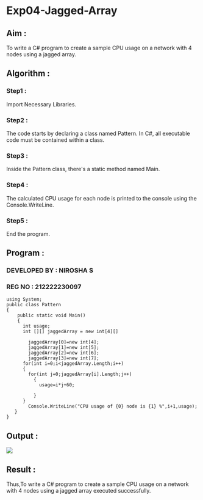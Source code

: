 # Exp04-Jagged-Array

## Aim :

To write a C# program to create a sample CPU usage on a network with 4 nodes using a jagged array.

## Algorithm :

### Step1 :

Import Necessary Libraries.

### Step2 :

The code starts by declaring a class named Pattern. In C#, all executable code must be contained within a class.

### Step3 :

Inside the Pattern class, there's a static method named Main.

### Step4 :

The calculated CPU usage for each node is printed to the console using the Console.WriteLine.

### Step5 :

End the program.

## Program :

### DEVELOPED BY : NIROSHA S
### REG NO : 212222230097
```
using System;
public class Pattern
{
    public static void Main()
    {
      int usage;
      int [][] jaggedArray = new int[4][]
      
        jaggedArray[0]=new int[4];
        jaggedArray[1]=new int[5];
        jaggedArray[2]=new int[6];
        jaggedArray[3]=new int[7];
      for(int i=0;i<jaggedArray.Length;i++)
      {
        for(int j=0;jaggedArray[i].Length;j++)
          {
            usage=i*j+60;
            
          }
      }
        Console.WriteLine("CPU usage of {0} node is {1} %",i+1,usage);
   }
}
```
## Output :

![](o1.png)


## Result :

Thus,To write a C# program to create a sample CPU usage on a network with 4 nodes using a jagged array executed successfully.

